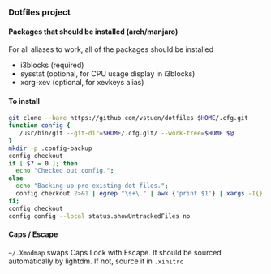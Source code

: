 ### Dotfiles project

#### Packages that should be installed (arch/manjaro)
For all aliases to work, all of the packages should be installed
* i3blocks (required)
* sysstat (optional, for CPU usage display in i3blocks)
* xorg-xev (optional, for xevkeys alias)

#### To install
```bash
git clone --bare https://github.com/vstuen/dotfiles $HOME/.cfg.git
function config {
   /usr/bin/git --git-dir=$HOME/.cfg.git/ --work-tree=$HOME $@
}
mkdir -p .config-backup
config checkout
if [ $? = 0 ]; then
  echo "Checked out config.";
else
  echo "Backing up pre-existing dot files.";
  config checkout 2>&1 | egrep "\s+\." | awk {'print $1'} | xargs -I{} mv {} .config-backup/{}
fi;
config checkout
config config --local status.showUntrackedFiles no
```

#### Caps / Escape
`~/.Xmodmap` swaps Caps Lock with Escape. It should be sourced automatically by lightdm. If not, source it in `.xinitrc`
